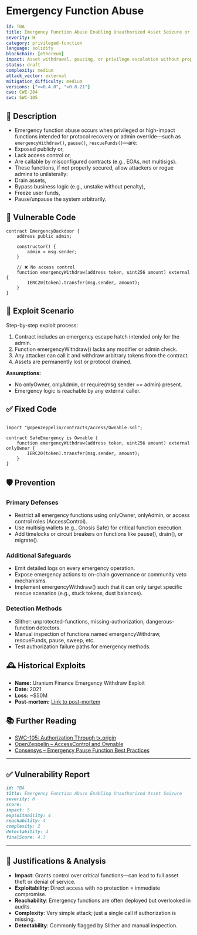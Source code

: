 # Emergency Function Abuse

```YAML
id: TBA
title: Emergency Function Abuse Enabling Unauthorized Asset Seizure or Control
severity: H
category: privileged-function
language: solidity
blockchain: [ethereum]
impact: Asset withdrawal, pausing, or privilege escalation without proper governance
status: draft
complexity: medium
attack_vector: external
mitigation_difficulty: medium
versions: [">=0.4.0", "<0.8.21"]
cwe: CWE-284
swc: SWC-105
```

## 📝 Description

- Emergency function abuse occurs when privileged or high-impact functions intended for protocol recovery or admin override—such as `emergencyWithdraw()`, `pause()`, `rescueFunds()`—are:
- Exposed publicly or,
- Lack access control or,
- Are callable by misconfigured contracts (e.g., EOAs, not multisigs).
- These functions, if not properly secured, allow attackers or rogue admins to unilaterally:
- Drain assets,
- Bypass business logic (e.g., unstake without penalty),
- Freeze user funds,
- Pause/unpause the system arbitrarily.

## 🚨 Vulnerable Code

```solidity
contract EmergencyBackdoor {
    address public admin;

    constructor() {
        admin = msg.sender;
    }

    // ❌ No access control
    function emergencyWithdraw(address token, uint256 amount) external {
        IERC20(token).transfer(msg.sender, amount);
    }
}

```

## 🧪 Exploit Scenario

Step-by-step exploit process:

1. Contract includes an emergency escape hatch intended only for the admin.
2. Function emergencyWithdraw() lacks any modifier or admin check.
3. Any attacker can call it and withdraw arbitrary tokens from the contract.
4. Assets are permanently lost or protocol drained.

**Assumptions:**

- No onlyOwner, onlyAdmin, or require(msg.sender == admin) present.
- Emergency logic is reachable by any external caller.

## ✅ Fixed Code

```solidity

import "@openzeppelin/contracts/access/Ownable.sol";

contract SafeEmergency is Ownable {
    function emergencyWithdraw(address token, uint256 amount) external onlyOwner {
        IERC20(token).transfer(msg.sender, amount);
    }
}

```


## 🛡️ Prevention

### Primary Defenses

- Restrict all emergency functions using onlyOwner, onlyAdmin, or access control roles (AccessControl).
- Use multisig wallets (e.g., Gnosis Safe) for critical function execution.
- Add timelocks or circuit breakers on functions like pause(), drain(), or migrate().

### Additional Safeguards

- Emit detailed logs on every emergency operation.
- Expose emergency actions to on-chain governance or community veto mechanisms.
- Implement emergencyWithdraw() such that it can only target specific rescue scenarios (e.g., stuck tokens, dust balances).

### Detection Methods

- Slither: unprotected-functions, missing-authorization, dangerous-function detectors.
- Manual inspection of functions named emergencyWithdraw, rescueFunds, pause, sweep, etc.
- Test authorization failure paths for emergency methods.

## 🕰️ Historical Exploits

- **Name:** Uranium Finance Emergency Withdraw Exploit 
- **Date:** 2021 
- **Loss:** ~$50M 
- **Post-mortem:** [Link to post-mortem](https://rekt.news/uranium-rekt/) 


## 📚 Further Reading

- [SWC-105: Authorization Through tx.origin](https://swcregistry.io/docs/SWC-105) 
- [OpenZeppelin – AccessControl and Ownable](https://docs.openzeppelin.com/contracts/4.x/access-control) 
- [Consensys – Emergency Pause Function Best Practices](https://consensys.github.io/smart-contract-best-practices/general-security-considerations/#emergency-stop)

---
## ✅ Vulnerability Report
```markdown
id: TBA
title: Emergency Function Abuse Enabling Unauthorized Asset Seizure 
severity: H
score:
impact: 5         
exploitability: 4 
reachability: 4   
complexity: 2     
detectability: 4  
finalScore: 4.3
```


---

## 📄 Justifications & Analysis

- **Impact**: Grants control over critical functions—can lead to full asset theft or denial of service.
- **Exploitability**: Direct access with no protection = immediate compromise.
- **Reachability**: Emergency functions are often deployed but overlooked in audits.
- **Complexity**: Very simple attack; just a single call if authorization is missing.
- **Detectability**: Commonly flagged by Slither and manual inspection.
